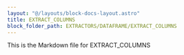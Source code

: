 ```yaml
---
layout: "@/layouts/block-docs-layout.astro"
title: EXTRACT_COLUMNS
block_folder_path: EXTRACTORS/DATAFRAME/EXTRACT_COLUMNS
---
```


This is the Markdown file for EXTRACT_COLUMNS

